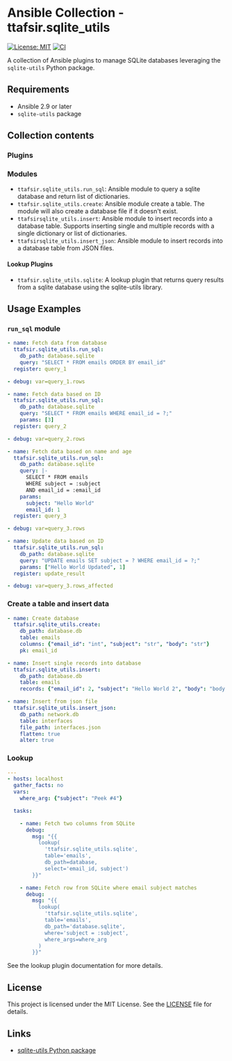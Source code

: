 # Ansible Collection - ttafsir.sqlite_utils

[![License: MIT](https://img.shields.io/badge/License-MIT-yellow.svg)](https://opensource.org/licenses/MIT)
[![CI](https://github.com/ttafsir/ansible-collection-sqlite-utils/actions/workflows/ci.yml/badge.svg)](https://github.com/ttafsir/ansible-collection-sqlite-utils/actions/workflows/ci.yml)

A collection of Ansible plugins to manage SQLite databases leveraging the `sqlite-utils` Python package.

## Requirements

- Ansible 2.9 or later
-  `sqlite-utils` package


## Collection contents

### Plugins

### Modules

* `ttafsir.sqlite_utils.run_sql`: Ansible module to query a sqlite database and return list of dictionaries.
* `ttafsir.sqlite_utils.create`: Ansible module create a table. The module will also create a database file if it doesn't exist.
* `ttafsirsqlite_utils.insert`: Ansible module to insert records into a database table. Supports inserting single and multiple records with a single dictionary or list of dictionaries.
* `ttafsirsqlite_utils.insert_json`: Ansible module to insert records into a database table from JSON files.

#### Lookup Plugins

* `ttafsir.sqlite_utils.sqlite`: A lookup plugin that returns query results from a sqlite database using the sqlite-utils library.


## Usage Examples

### `run_sql` module

```yaml
- name: Fetch data from database
  ttafsir.sqlite_utils.run_sql:
    db_path: database.sqlite
    query: "SELECT * FROM emails ORDER BY email_id"
  register: query_1

- debug: var=query_1.rows

- name: Fetch data based on ID
  ttafsir.sqlite_utils.run_sql:
    db_path: database.sqlite
    query: "SELECT * FROM emails WHERE email_id = ?;"
    params: [3]
  register: query_2

- debug: var=query_2.rows

- name: Fetch data based on name and age
  ttafsir.sqlite_utils.run_sql:
    db_path: database.sqlite
    query: |-
      SELECT * FROM emails
      WHERE subject = :subject
      AND email_id = :email_id
    params:
      subject: "Hello World"
      email_id: 1
  register: query_3

- debug: var=query_3.rows

- name: Update data based on ID
  ttafsir.sqlite_utils.run_sql:
    db_path: database.sqlite
    query: "UPDATE emails SET subject = ? WHERE email_id = ?;"
    params: ["Hello World Updated", 1]
  register: update_result

- debug: var=query_3.rows_affected
```

### Create a table and insert data

```yaml
- name: Create database
  ttafsir.sqlite_utils.create:
    db_path: database.db
    table: emails
    columns: {"email_id": "int", "subject": "str", "body": "str"}
    pk: email_id

- name: Insert single records into database
  ttafsir.sqlite_utils.insert:
    db_path: database.db
    table: emails
    records: {"email_id": 2, "subject": "Hello World 2", "body": "body of the email"}

- name: Insert from json file
  ttafsir.sqlite_utils.insert_json:
    db_path: network.db
    table: interfaces
    file_path: interfaces.json
    flatten: true
    alter: true
```

###  Lookup

```yaml
---
- hosts: localhost
  gather_facts: no
  vars:
    where_arg: {"subject": "Peek #4"}

  tasks:

    - name: Fetch two columns from SQLite
      debug:
        msg: "{{
          lookup(
            'ttafsir.sqlite_utils.sqlite',
            table='emails',
            db_path=database,
            select='email_id, subject')
        }}"

    - name: Fetch row from SQLite where email subject matches
      debug:
        msg: "{{
          lookup(
            'ttafsir.sqlite_utils.sqlite',
            table='emails',
            db_path='database.sqlite',
            where='subject = :subject',
            where_args=where_arg
          )
        }}"
```

See the lookup plugin documentation for more details.

## License

This project is licensed under the MIT License. See the [LICENSE](https://github.com/ttafsir/ansible-collection-sqlite-utils/blob/main/LICENSE) file for details.

## Links

- [sqlite-utils Python package](https://pypi.org/project/sqlite-utils/)
